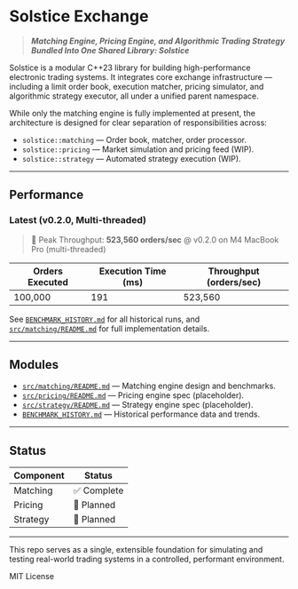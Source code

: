 # Solstice Exchange

> **_Matching Engine, Pricing Engine, and Algorithmic Trading Strategy Bundled Into One Shared Library: Solstice_**

Solstice is a modular C++23 library for building high-performance electronic trading systems. It integrates core exchange infrastructure — including a limit order book, execution matcher, pricing simulator, and algorithmic strategy executor, all under a unified parent namespace.

While only the matching engine is fully implemented at present, the architecture is designed for clear separation of responsibilities across:

- `solstice::matching` — Order book, matcher, order processor.
- `solstice::pricing` — Market simulation and pricing feed (WIP).
- `solstice::strategy` — Automated strategy execution (WIP).

---

## Performance

### Latest (v0.2.0, Multi-threaded)

> 🚀 Peak Throughput: **523,560 orders/sec** @ v0.2.0 on M4 MacBook Pro (multi-threaded)

| Orders Executed | Execution Time (ms) | Throughput (orders/sec) |
|------------------|---------------------|--------------------------|
| 100,000          | 191                 | 523,560                  |

See [`BENCHMARK_HISTORY.md`](BENCHMARK_HISTORY.md) for all historical runs, and [`src/matching/README.md`](src/matching/README.md) for full implementation details.

---

## Modules

- [`src/matching/README.md`](src/matching/README.md) — Matching engine design and benchmarks.
- [`src/pricing/README.md`](src/pricing/README.md) — Pricing engine spec (placeholder).
- [`src/strategy/README.md`](src/strategy/README.md) — Strategy engine spec (placeholder).
- [`BENCHMARK_HISTORY.md`](BENCHMARK_HISTORY.md) — Historical performance data and trends.

---

## Status

| Component  | Status      |
|------------|-------------|
| Matching   | ✅ Complete |
| Pricing    | 🚧 Planned  |
| Strategy   | 🚧 Planned  |

---

This repo serves as a single, extensible foundation for simulating and testing real-world trading systems in a controlled, performant environment.

MIT License

